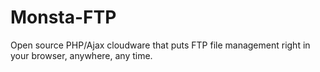 # Monsta-FTP
Open source PHP/Ajax cloudware that puts FTP file management right in your browser, anywhere, any time.
